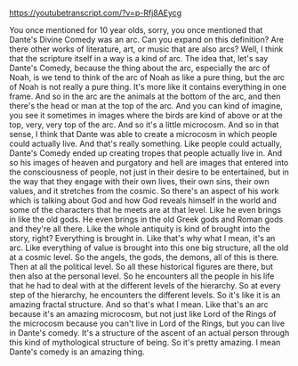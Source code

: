 https://youtubetranscript.com/?v=p-Rfj8AEycg

 You once mentioned for 10 year olds, sorry, you once mentioned that Dante's Divine Comedy was an arc. Can you expand on this definition? Are there other works of literature, art, or music that are also arcs? Well, I think that the scripture itself in a way is a kind of arc. The idea that, let's say Dante's Comedy, because the thing about the arc, especially the arc of Noah, is we tend to think of the arc of Noah as like a pure thing, but the arc of Noah is not really a pure thing. It's more like it contains everything in one frame. And so in the arc are the animals at the bottom of the arc, and then there's the head or man at the top of the arc. And you can kind of imagine, you see it sometimes in images where the birds are kind of above or at the top, very, very top of the arc. And so it's a little microcosm. And so in that sense, I think that Dante was able to create a microcosm in which people could actually live. And that's really something. Like people could actually, Dante's Comedy ended up creating tropes that people actually live in. And so his images of heaven and purgatory and hell are images that entered into the consciousness of people, not just in their desire to be entertained, but in the way that they engage with their own lives, their own sins, their own values, and it stretches from the cosmic. So there's an aspect of his work which is talking about God and how God reveals himself in the world and some of the characters that he meets are at that level. Like he even brings in like the old gods. He even brings in the old Greek gods and Roman gods and they're all there. Like the whole antiquity is kind of brought into the story, right? Everything is brought in. Like that's why what I mean, it's an arc. Like everything of value is brought into this one big structure, all the old at a cosmic level. So the angels, the gods, the demons, all of this is there. Then at all the political level. So all these historical figures are there, but then also at the personal level. So he encounters all the people in his life that he had to deal with at the different levels of the hierarchy. So at every step of the hierarchy, he encounters the different levels. So it's like it is an amazing fractal structure. And so that's what I mean. Like that's an arc because it's an amazing microcosm, but not just like Lord of the Rings of the microcosm because you can't live in Lord of the Rings, but you can live in Dante's comedy. It's a structure of the ascent of an actual person through this kind of mythological structure of being. So it's pretty amazing. I mean Dante's comedy is an amazing thing.